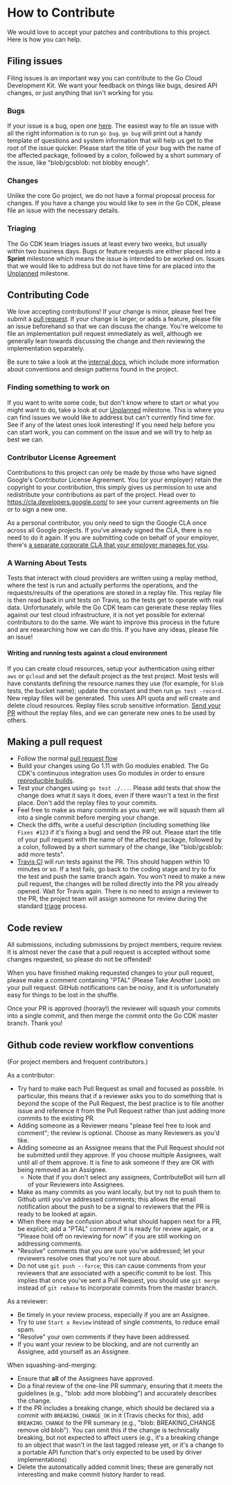 # How to Contribute

We would love to accept your patches and contributions to this project. Here is
how you can help.

## Filing issues

Filing issues is an important way you can contribute to the Go Cloud Development
Kit. We want your feedback on things like bugs, desired API changes, or just
anything that isn't working for you.

### Bugs

If your issue is a bug, open one
[here](https://github.com/google/go-cloud/issues/new). The easiest way to file
an issue with all the right information is to run `go bug`. `go bug` will print
out a handy template of questions and system information that will help us get
to the root of the issue quicker. Please start the title of your bug with the
name of the affected package, followed by a colon, followed by a short summary
of the issue, like "blob/gcsblob: not blobby enough".

### Changes

Unlike the core Go project, we do not have a formal proposal process for
changes. If you have a change you would like to see in the Go CDK, please file
an issue with the necessary details.

### Triaging

The Go CDK team triages issues at least every two weeks, but usually within two
business days. Bugs or feature requests are either placed into a **Sprint**
milestone which means the issue is intended to be worked on. Issues that we
would like to address but do not have time for are placed into the [Unplanned][]
milestone.

[Unplanned]: https://github.com/google/go-cloud/milestone/2

## Contributing Code

We love accepting contributions! If your change is minor, please feel free
submit a [pull request](https://help.github.com/articles/about-pull-requests/).
If your change is larger, or adds a feature, please file an issue beforehand so
that we can discuss the change. You're welcome to file an implementation pull
request immediately as well, although we generally lean towards discussing the
change and then reviewing the implementation separately.

Be sure to take a look at the [internal docs][], which include more information
about conventions and design patterns found in the project.

[internal docs]: internal/docs/README.md

### Finding something to work on

If you want to write some code, but don't know where to start or what you might
want to do, take a look at our [Unplanned][] milestone. This is where you can
find issues we would like to address but can't currently find time for. See if
any of the latest ones look interesting! If you need help before you can start
work, you can comment on the issue and we will try to help as best we can.

### Contributor License Agreement

Contributions to this project can only be made by those who have signed Google's
Contributor License Agreement. You (or your employer) retain the copyright to
your contribution, this simply gives us permission to use and redistribute your
contributions as part of the project. Head over to
<https://cla.developers.google.com/> to see your current agreements on file or
to sign a new one.

As a personal contributor, you only need to sign the Google CLA once across all
Google projects. If you've already signed the CLA, there is no need to do it
again. If you are submitting code on behalf of your employer, there's
[a separate corporate CLA that your employer manages for you](https://opensource.google.com/docs/cla/#external-contributors).

### A Warning About Tests

Tests that interact with cloud providers are written using a replay method,
where the test is run and actually performs the operations, and the
requests/results of the operations are stored in a replay file. This replay file
is then read back in unit tests on Travis, so the tests get to operate with real
data. Unfortunately, while the Go CDK team can generate these replay files
against our test cloud infrastructure, it is not yet possible for external
contributors to do the same. We want to improve this process in the future and
are researching how we can do this. If you have any ideas, please file an issue!

#### Writing and running tests against a cloud environment

If you can create cloud resources, setup your authentication using either `aws`
or `gcloud` and set the default project as the test project. Most tests will
have constants defining the resource names they use (for example, for `blob`
tests, the bucket name); update the constant and then run `go test -record`. New
replay files will be generated. This uses API quota and will create and delete
cloud resources. Replay files scrub sensitive information.
[Send your PR](#making-a-pull-request) without the replay files, and we can
generate new ones to be used by others.

## Making a pull request

*   Follow the normal
    [pull request flow](https://help.github.com/articles/creating-a-pull-request/)
*   Build your changes using Go 1.11 with Go modules enabled. The Go CDK's
    continuous integration uses Go modules in order to ensure
    [reproducible builds](https://research.swtch.com/vgo-repro).
*   Test your changes using `go test ./...`. Please add tests that show the
    change does what it says it does, even if there wasn't a test in the first
    place. Don't add the replay files to your commits.
*   Feel free to make as many commits as you want; we will squash them all into
    a single commit before merging your change.
*   Check the diffs, write a useful description (including something like
    `Fixes #123` if it's fixing a bug) and send the PR out. Please start the
    title of your pull request with the name of the affected package, followed
    by a colon, followed by a short summary of the change, like "blob/gcsblob:
    add more tests".
*   [Travis CI](http://travis-ci.com) will run tests against the PR. This should
    happen within 10 minutes or so. If a test fails, go back to the coding stage
    and try to fix the test and push the same branch again. You won't need to
    make a new pull request, the changes will be rolled directly into the PR you
    already opened. Wait for Travis again. There is no need to assign a reviewer
    to the PR, the project team will assign someone for review during the
    standard [triage](#triaging) process.

## Code review

All submissions, including submissions by project members, require review. It is
almost never the case that a pull request is accepted without some changes
requested, so please do not be offended!

When you have finished making requested changes to your pull request, please
make a comment containing "PTAL" (Please Take Another Look) on your pull
request. GitHub notifications can be noisy, and it is unfortunately easy for
things to be lost in the shuffle.

Once your PR is approved (hooray!) the reviewer will squash your commits into a
single commit, and then merge the commit onto the Go CDK master branch. Thank
you!

## Github code review workflow conventions

(For project members and frequent contributors.)

As a contributor:

-   Try hard to make each Pull Request as small and focused as possible. In
    particular, this means that if a reviewer asks you to do something that is
    beyond the scope of the Pull Request, the best practice is to file another
    issue and reference it from the Pull Request rather than just adding more
    commits to the existing PR.
-   Adding someone as a Reviewer means "please feel free to look and comment";
    the review is optional. Choose as many Reviewers as you'd like.
-   Adding someone as an Assignee means that the Pull Request should not be
    submitted until they approve. If you choose multiple Assignees, wait until
    all of them approve. It is fine to ask someone if they are OK with being
    removed as an Assignee.
    -   Note that if you don't select any assignees, ContributeBot will turn all
        of your Reviewers into Assignees.
-   Make as many commits as you want locally, but try not to push them to Github
    until you've addressed comments; this allows the email notification about
    the push to be a signal to reviewers that the PR is ready to be looked at
    again.
-   When there may be confusion about what should happen next for a PR, be
    explicit; add a "PTAL" comment if it is ready for review again, or a "Please
    hold off on reviewing for now" if you are still working on addressing
    comments.
-   "Resolve" comments that you are sure you've addressed; let your reviewers
    resolve ones that you're not sure about.
-   Do not use `git push --force`; this can cause comments from your reviewers
    that are associated with a specific commit to be lost. This implies that
    once you've sent a Pull Request, you should use `git merge` instead of `git
    rebase` to incorporate commits from the master branch.

As a reviewer:

-   Be timely in your review process, especially if you are an Assignee.
-   Try to use `Start a Review` instead of single comments, to reduce email
    spam.
-   "Resolve" your own comments if they have been addressed.
-   If you want your review to be blocking, and are not currently an Assignee,
    add yourself as an Assignee.

When squashing-and-merging:

-   Ensure that **all** of the Assignees have approved.
-   Do a final review of the one-line PR summary, ensuring that it meets the
    guidelines (e.g., "blob: add more blobbing") and accurately describes the
    change.
-   If the PR includes a breaking change, which should be declared via a commit
    with `BREAKING_CHANGE_OK` in it (Travis checks for this), add
    `BREAKING_CHANGE` to the PR summary (e.g., "blob: BREAKING_CHANGE remove old
    blob"). You can omit this if the change is technically breaking, but not
    expected to affect users (e.g., it's a breaking change to an object that
    wasn't in the last tagged release yet, or it's a change to a portable API
    function that's only expected to be used by driver implementations)
-   Delete the automatically added commit lines; these are generally not
    interesting and make commit history harder to read.
